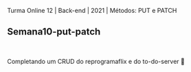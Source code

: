 Turma Online 12 | Back-end | 2021 | Métodos: PUT e PATCH

## Semana10-put-patch
<br />

Completando um CRUD do reprogramaflix e do to-do-server :dancers:
